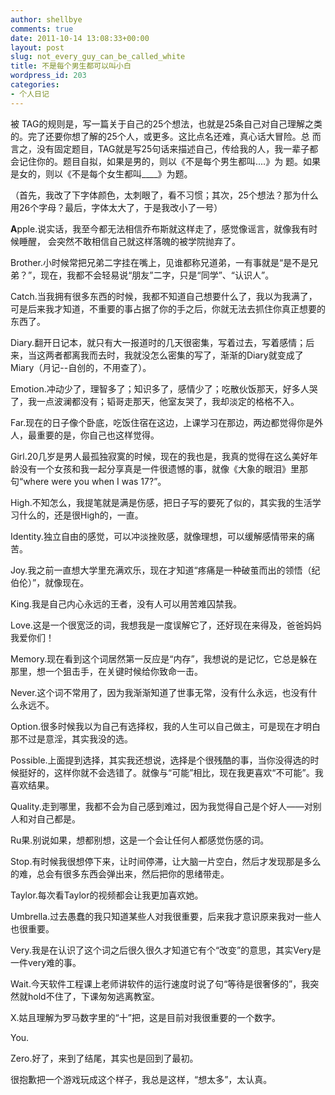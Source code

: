```yaml
---
author: shellbye
comments: true
date: 2011-10-14 13:08:33+00:00
layout: post
slug: not_every_guy_can_be_called_white
title: 不是每个男生都可以叫小白
wordpress_id: 203
categories:
- 个人日记
---
```


被   TAG的规则是，写一篇关于自己的25个想法，也就是25条自己对自己理解之类的。完了还要你想了解的25个人，或更多。这比点名还难，真心话大冒险。总   而言之，没有固定题目，TAG就是写25句话来描述自己，传给我的人，我一辈子都会记住你的。题目自拟，如果是男的，则以《不是每个男生都叫....》为  题。如果是女的，则以《不是每个女生都叫____》为题。  
  
（首先，我改了下字体颜色，太刺眼了，看不习惯；其次，25个想法？那为什么用26个字母？最后，字体太大了，于是我改小了一号）

**A**pple.说实话，我至今都无法相信乔布斯就这样走了，感觉像谣言，就像我有时候睡醒， 会突然不敢相信自己就这样落魄的被学院抛弃了。

Brother.小时候常把兄弟二字挂在嘴上，见谁都称兄道弟，一有事就是“是不是兄弟？”，现在，我都不会轻易说“朋友”二字，只是“同学”、“认识人”。

Catch.当我拥有很多东西的时候，我都不知道自己想要什么了，我以为我满了，可是后来我才知道，不重要的事占据了你的手之后，你就无法去抓住你真正想要的东西了。  


Diary.翻开日记本，就只有大一报道时的几天很密集，写着过去，写着感情；后来，当这两者都离我而去时，我就没怎么密集的写了，渐渐的Diary就变成了Miary（月记--自创的，不用查了）。

Emotion.冲动少了，理智多了；知识多了，感情少了；吃散伙饭那天，好多人哭了，我一点波澜都没有；韬哥走那天，他室友哭了，我却淡定的格格不入。

Far.现在的日子像个卧底，吃饭住宿在这边，上课学习在那边，两边都觉得你是外人，最重要的是，你自己也这样觉得。

Girl.20几岁是男人最孤独寂寞的时候，现在的我也是，我真的觉得在这么美好年龄没有一个女孩和我一起分享真是一件很遗憾的事，就像《大象的眼泪》里那句“where were you when I was 17?”。

High.不知怎么，我提笔就是满是伤感，把日子写的要死了似的，其实我的生活学习什么的，还是很High的，一直。

Identity.独立自由的感觉，可以冲淡挫败感，就像理想，可以缓解感情带来的痛苦。

Joy.我之前一直想大学里充满欢乐，现在才知道“疼痛是一种破茧而出的领悟（纪伯伦）”，就像现在。

King.我是自己内心永远的王者，没有人可以用苦难囚禁我。

Love.这是一个很宽泛的词，我想我是一度误解它了，还好现在来得及，爸爸妈妈我爱你们！

Memory.现在看到这个词居然第一反应是“内存”，我想说的是记忆，它总是躲在那里，想一个狙击手，在关键时候给你致命一击。

Never.这个词不常用了，因为我渐渐知道了世事无常，没有什么永远，也没有什么永远不。

Option.很多时候我以为自己有选择权，我的人生可以自己做主，可是现在才明白那不过是意淫，其实我没的选。

Possible.上面提到选择，其实我还想说，选择是个很残酷的事，当你没得选的时候挺好的，这样你就不会选错了。就像与“可能”相比，现在我更喜欢“不可能”。我喜欢结果。

Quality.走到哪里，我都不会为自己感到难过，因为我觉得自己是个好人——对别人和对自己都是。

Ru果.别说如果，想都别想，这是一个会让任何人都感觉伤感的词。

Stop.有时候我很想停下来，让时间停滞，让大脑一片空白，然后才发现那是多么的难，总会有很多东西会弹出来，然后把你的思绪带走。

Taylor.每次看Taylor的视频都会让我更加喜欢她。

Umbrella.过去愚蠢的我只知道某些人对我很重要，后来我才意识原来我对一些人也很重要。

Very.我是在认识了这个词之后很久很久才知道它有个“改变”的意思，其实Very是一件very难的事。  


Wait.今天软件工程课上老师讲软件的运行速度时说了句“等待是很奢侈的”，我突然就hold不住了，下课匆匆逃离教室。

X.姑且理解为罗马数字里的“十”把，这是目前对我很重要的一个数字。

You.

Zero.好了，来到了结尾，其实也是回到了最初。

  


很抱歉把一个游戏玩成这个样子，我总是这样，“想太多”，太认真。  

